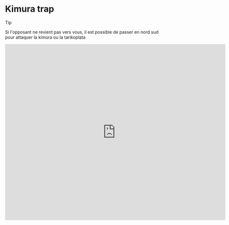 # Kimura trap

> [!TIP]
> Si l'opposant ne revient pas vers vous, il est possible de passer en nord sud pour attaquer la kimura ou la tarikoplata


<iframe
 width="720"
 height="576"
 src="https://youtube.com/embed/0VwTpkLywi4"
 title="YouTube video player"
 frameborder="0"
 allow="accelerometer; autoplay; clipboard-write; encrypted-media; gyroscope; picture-in-picture"
 allowfullscreen>
</iframe>